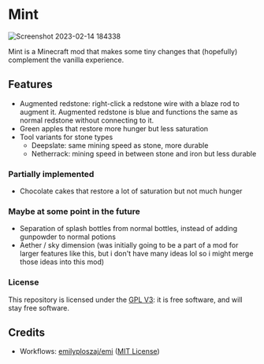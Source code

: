 # Mint

![Screenshot 2023-02-14 184338](https://user-images.githubusercontent.com/122255463/218828946-d72919f7-fdf8-4abb-8ca4-55bd7fa0b6bc.png)

Mint is a Minecraft mod that makes some tiny changes that (hopefully) complement the vanilla experience.

## Features

- Augmented redstone: right-click a redstone wire with a blaze rod to augment it. Augmented redstone is blue and
  functions the same as normal redstone without connecting to it.
- Green apples that restore more hunger but less saturation
- Tool variants for stone types
    - Deepslate: same mining speed as stone, more durable
    - Netherrack: mining speed in between stone and iron but less durable

### Partially implemented

- Chocolate cakes that restore a lot of saturation but not much hunger

### Maybe at some point in the future

- Separation of splash bottles from normal bottles, instead of adding gunpowder to normal potions
- Aether / sky dimension (was initially going to be a part of a mod for larger features like this, but i don't have many
  ideas lol so i might merge those ideas into this mod)

### License

This repository is licensed under the [GPL V3](https://www.gnu.org/licenses/gpl-3.0.en.html): it is free software, and
will stay free software.

## Credits

- Workflows: [emilyploszaj/emi](https://github.com/emilyploszaj/emi/tree/1.19.3/.github/workflows)
  ([MIT License](.github/workflows/LICENSE))
